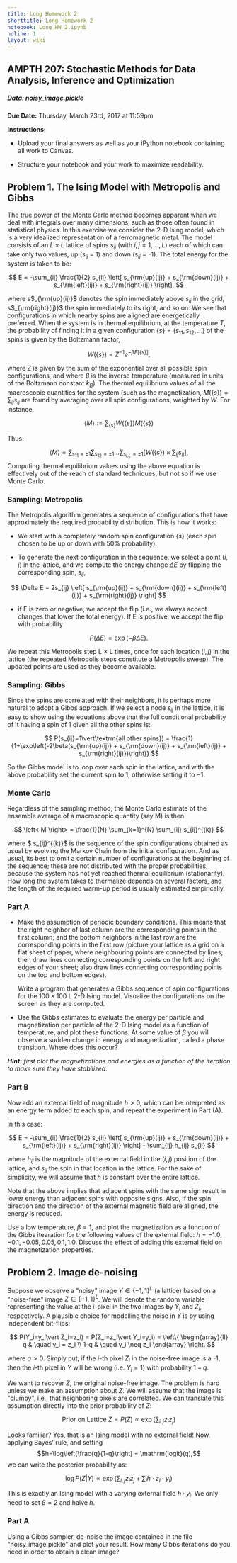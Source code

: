 ```yaml
---
title: Long Homework 2
shorttitle: Long Homework 2
notebook: Long_HW_2.ipynb
noline: 1
layout: wiki
---
```


## AMPTH 207: Stochastic Methods for Data Analysis, Inference and Optimization

##### Data: noisy_image.pickle

**Due Date:** Thursday, March 23rd, 2017 at 11:59pm

**Instructions:**

- Upload your final answers as well as your iPython notebook containing all work to Canvas.

- Structure your notebook and your work to maximize readability.

## Problem 1. The Ising Model with Metropolis and Gibbs

The true power of the Monte Carlo method becomes apparent when we deal with integrals over many dimensions, such as those often found in statistical physics. In this exercise we consider the 2-D Ising model, which is a very idealized representation of a ferromagnetic metal. The model consists of an $L\times L$ lattice of spins  $s_{ij}$ (with $i, j = 1, \ldots , L$) each of which can take only two values, up (s$_{ij}$ = 1) and down (s$_{ij}$ = -1). The total energy for the system is taken to be:

$$
E = -\sum_{ij} \frac{1}{2} s_{ij}  \left[ s_{\rm{up}(ij)} + s_{\rm{down}(ij)} + s_{\rm{left}(ij)} + s_{\rm{right}(ij)} \right],  
$$

where s$_{\rm{up}(ij)}$ denotes the spin immediately above s$_{ij}$ in the grid, s$_{\rm{right}(ij)}$ the spin immediately to its right, and so on. We see that configurations in which nearby spins are aligned are energetically preferred. When the system is in thermal equilibrium, at the temperature $T$, the probability of finding it in a given configuration $\{s\}=(s_{11}, s_{12}, \ldots)$ of the spins is given by the Boltzmann factor,

$$W(\{{s} \}) = Z^{-1} e^{ -\beta E[ \{ s \} ] }, $$

where $Z$ is given by the sum of the exponential over all possible spin configurations, and where $\beta$ is the inverse temperature (measured in units of the Boltzmann constant $k_B$). The thermal equilibrium values of all the macroscopic quantities for the system (such as the magnetization, $M(\{s\}) =\sum_{ij} s_{ij}$ are found by averaging over all spin configurations, weighted by $W$. For instance,

$$
\left< M \right> := \sum_{\{s\}} W(\{{s} \})M(\{s\})
$$ 

Thus:

$$
\left< M \right> = \sum_{s_{11}=\pm 1} \sum_{s_{12}=\pm 1} \ldots \sum_{s_{LL}=\pm 1} \left[ W(\{s\}) \times \sum_{ij} s_{ij} \right],
$$
Computing thermal equilibrium values using the above equation is effectively out of the reach of standard techniques, but not so if we use Monte Carlo.

### Sampling: Metropolis

The Metropolis algorithm generates a sequence of configurations that have approximately the required probability distribution. This is how it works:

* We start with a completely random spin configuration $\{s \}$ (each spin chosen to be up or down with 50% probability).

* To generate the next configuration in the sequence, we select a point $(i, j$) in the lattice, and we compute the energy change $\Delta E$ by flipping the corresponding spin, s$_{ij}$,

$$
\Delta E = 2s_{ij}  \left[ s_{\rm{up}(ij)} + s_{\rm{down}(ij)} + s_{\rm{left}(ij)} + s_{\rm{right}(ij)} \right]  
$$

* if E is zero or negative, we accept the flip (i.e., we always accept changes that lower the total energy). If E is positive, we accept the flip with probability 

$$P (\Delta E) = \exp(-\beta \Delta E).$$ 

We repeat this Metropolis step L $\times$ L times, once for each location $(i, j)$ in the lattice (the repeated Metropolis steps constitute a Metropolis sweep). The updated points are used as they become available.

### Sampling: Gibbs
Since the spins are correlated with their neighbors, it is perhaps more natural to adopt a Gibbs approach. If we select a node $s_{ij}$ in the lattice, it is easy to show using the equations above that the full conditional probability of it having a spin of 1 given all the other spins is:

$$
P(s_{ij}=1\vert\textrm{all other spins}) = \frac{1}{1+\exp\left(-2\beta(s_{\rm{up}(ij)} + s_{\rm{down}(ij)} + s_{\rm{left}(ij)} + s_{\rm{right}(ij)})\right)}
$$

So the Gibbs model is to loop over each spin in the lattice, and with the above probability set the current spin to 1, otherwise setting it to −1.

### Monte Carlo
Regardless of the sampling method, the Monte Carlo estimate of the ensemble average of a macroscopic quantity (say M) is then

$$ \left< M \right> = \frac{1}{N} \sum_{k=1}^{N} \sum_{ij} s_{ij}^{(k)} $$

where $ s_{ij}^{(k)}$ is the sequence of the spin configurations obtained as usual by evolving the Markov Chain from the initial configuration. And as usual, its best to omit a certain number of configurations at the beginning of the sequence; these are not distributed with the proper probabilities, because the system has not yet reached thermal equilibrium (stationarity). How long the system takes to thermalize depends on several factors, and the length of the required warm-up period is usually estimated empirically.

### Part A
- Make the assumption of periodic boundary conditions. This means that the right neighbor of last column are the corresponding points in the first column; and the bottom neighbors in the last row are the corresponding points in the first row (picture your lattice as a grid on a flat sheet of paper, where neighbouring points are connected by lines; then draw lines connecting corresponding points on the left and right edges of your sheet; also draw lines connecting corresponding points on the top and bottom edges). 

  Write a program that generates a Gibbs sequence of spin configurations for the  $100 \times 100$ L 2-D Ising model. Visualize the configurations on the screen as they are computed.

- Use the Gibbs estimates to evaluate the energy per particle and magnetization per particle of the 2-D Ising model as a function of temperature, and plot these functions. At some value of $\beta$ you will observe a sudden change in energy and magnetization, called a phase transition. Where does this occur? 

***Hint:*** *first plot the magnetizations and energies as a function of the iteration to make sure they have stabilized*.


### Part B

Now add an external field of magnitude $h > 0$, which can be interpreted as an energy term added to each spin, and repeat the experiment in Part (A).

In this case:

$$
E = -\sum_{ij} \frac{1}{2} s_{ij}  \left[ s_{\rm{up}(ij)} + s_{\rm{down}(ij)} + s_{\rm{left}(ij)} + s_{\rm{right}(ij)} \right]  - \sum_{ij} h_{ij} s_{ij}
$$

where $h_{ij}$ is the magnitude of the external field in the $(i,j)$ position of the lattice, and $s_{ij}$ the spin in that location in the lattice. For the sake of simplicity, we will assume that $h$ is constant over the entire lattice. 

Note that the above implies that adjacent spins with the same sign result in lower energy than adjacent spins with opposite signs. Also, if the spin direction and the direction of the external magnetic field are aligned, the energy is reduced.

Use a low temperature, $\beta=1$, and plot the magnetization as a function of the Gibbs itearation for the following values of the external field: $h = -1.0,-0.1,-0.05,0.05,0.1,1.0$. Discuss the effect of adding this external field on the magnetization properties.

## Problem 2. Image de-noising

Suppose we observe a "noisy" image $Y \in \{-1,1\}^L$ (a lattice) based on a "noise-free" image $Z \in \{-1,1\}^L$. We will denote the random variable representing the value at the $i$-pixel in the two images by $Y_i$ and $Z_i$, respectively. A plausible choice for modelling the noise in $Y$ is by using independent bit-flips:


$$
P(Y_i=y_i\vert Z_i=z_i) = P(Z_i=z_i\vert Y_i=y_i) = \left\{
        \begin{array}{ll}
            q & \quad y_i = z_i \\
            1-q & \quad y_i \neq z_i
        \end{array}
    \right.
$$

where $q >0$. Simply put, if the $i$-th pixel $Z_i$ in the noise-free image is a -1, then the $i$-th pixel in $Y$ will be wrong (i.e. $Y_i=1$) with probability $1 - q$.

We want to recover $Z$, the original noise-free image. The problem is hard unless we make an assumption about $Z$. We will assume that the image is "clumpy", i.e., that neighboring pixels are correlated. We can translate this assumption directly into the prior probability of $Z$:

$$
\text{Prior on Lattice }Z = P(Z) \propto \exp \left( \sum_{i,j}z_iz_j\right)
$$

Looks familiar? Yes, that is an Ising model with no external field! Now, applying Bayes' rule, and setting $$h=\log\left(\frac{q}{1-q}\right) = \mathrm{logit}(q),$$ 
we can write the posterior probability as:

$$
\log P(Z\vert Y) \propto \exp \left( \sum_{i,j}z_iz_j + \sum_i h\cdot z_i\cdot y_i \right)
$$

This is exactly an Ising model with a varying external field $h\cdot y_i$. We only need to set $\beta=2$ and halve $h$.

### Part A

Using a Gibbs sampler, de-noise the image contained in the file "noisy_image.pickle" and plot your result. How many Gibbs iterations do you need in order to obtain a clean image?

